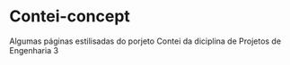 # Contei-concept
 Algumas páginas estilisadas do porjeto Contei da diciplina de Projetos de Engenharia 3

<a href="https://imFernandes23.github.io/Contei-concept/html/index.html"></a>